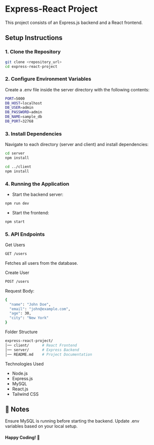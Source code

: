 # Express-React Project

This project consists of an Express.js backend and a React frontend.

## Setup Instructions

### 1. Clone the Repository
```sh
git clone <repository_url>
cd express-react-project
```

### 2. Configure Environment Variables
Create a .env file inside the server directory with the following contents:

```sh
PORT=5000
DB_HOST=localhost
DB_USER=admin
DB_PASSWORD=admin
DB_NAME=sample_db
DB_PORT=32768
```

### 3. Install Dependencies
Navigate to each directory (server and client) and install dependencies:

```sh
cd server
npm install

cd ../client
npm install
```

### 4. Running the Application
- Start the backend server:
```sh
npm run dev
```

- Start the frontend:
```sh
npm start
```

### 5. API Endpoints
Get Users

```sh
GET /users
```

Fetches all users from the database.

Create User
```sh
POST /users
```

Request Body:
```sh
{
  "name": "John Doe",
  "email": "john@example.com",
  "age": 30,
  "city": "New York"
}
```

Folder Structure
```sh
express-react-project/
│── client/      # React Frontend
│── server/      # Express Backend
│── README.md    # Project Documentation
```

Technologies Used
- Node.js
- Express.js
- MySQL
- React.js
- Tailwind CSS

## 🎯 Notes
Ensure MySQL is running before starting the backend.
Update .env variables based on your local setup. </br>
#### Happy Coding! 🚀




